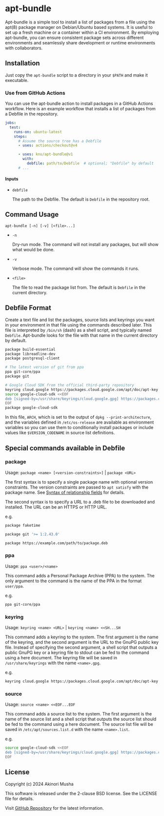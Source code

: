 # apt-bundle

Apt-bundle is a simple tool to install a list of packages from a file using the apt(8) package manager on Debian/Ubuntu based systems.  It is useful to set up a fresh machine or a container within a CI environment.  By employing apt-bundle, you can ensure consistent package sets across different environments and seamlessly share development or runtime environments with collaborators.

## Installation

Just copy the `apt-bundle` script to a directory in your `$PATH` and make it executable.

### Use from GitHub Actions

You can use the apt-bundle action to install packages in a GitHub Actions workflow.  Here is an example workflow that installs a list of packages from a Debfile in the repository.

```yaml
jobs:
  test:
    runs-on: ubuntu-latest
    steps:
      # Assume the source tree has a Debfile
      - uses: actions/checkout@v4

      - uses: knu/apt-bundle@v1
        with:
          debfile: path/to/Debfile  # optional; "Debfile" by default
      # ...
```

#### Inputs

- `debfile`

    The path to the Debfile.  The default is `Debfile` in the repository root.

## Command Usage

`apt-bundle [-n] [-v] [<file>...]`

- `-n`

    Dry-run mode.  The command will not install any packages, but will show what would be done.

- `-v`

    Verbose mode.  The command will show the commands it runs.

- `<file>`

    The file to read the package list from.  The default is `Debfile` in the current directory.

## Debfile Format

Create a text file and list the packages, source lists and keyrings you want in your environment  in that file using the commands described later.  This file is interpreted by `/bin/sh` (dash) as a shell script, and typically named `Debfile`.  Apt-bundle looks for the file with that name in the current directory by default.

```sh
package build-essential
package libreadline-dev
package postgresql-client

# The latest version of git from ppa
ppa git-core/ppa
package git

# Google Cloud SDK from the official third-party repository
keyring cloud.google https://packages.cloud.google.com/apt/doc/apt-key.gpg
source google-cloud-sdk <<EOF
deb [signed-by=/usr/share/keyrings/cloud.google.gpg] https://packages.cloud.google.com/apt cloud-sdk main
EOF
package google-cloud-sdk
```

In this file, `ARCH`, which is set to the output of `dpkg --print-architecture`, and the variables defined in `/etc/os-release` are available as environment variables so you can use them to conditionally install packages or include values like `$VERSION_CODENAME` in source list definitions.

## Special commands available in Debfile

### package

Usage: `package <name> [<version-constraints>]` | `package <URL>`

The first syntax is to specify a single package name with optional version constraints.  The version constraints are passed to `apt satisfy` with the package name.  See [Syntax of relationship fields](https://www.debian.org/doc/debian-policy/ch-relationships.html#syntax-of-relationship-fields) for details.

The second syntax is to specify a URL to a .deb file to be downloaded and installed.  The URL can be an HTTPS or HTTP URL.

e.g.
```sh
package faketime

package git '>= 1:2.43.0'

package https://example.com/path/to/package.deb
```

### ppa

Usage: `ppa <user>/<name>`

This command adds a Personal Package Archive (PPA) to the system.  The only argument to the command is the name of the PPA in the format `user/ppa`.

e.g.
```sh
ppa git-core/ppa
```

### keyring

Usage: `keyring <name> <URL>` | `keyring <name> <<SH...SH`

This command adds a keyring to the system.  The first argument is the name of the keyring, and the second argument is the URL to the GnuPG public key file.  Instead of specifying the second argument, a shell script that outputs a public GnuPG key or a keyring file to stdout can be fed to the command using a here document.  The keyring file will be saved in `/usr/share/keyrings` with the name `<name>.gpg`.

e.g.
```sh
keyring cloud.google https://packages.cloud.google.com/apt/doc/apt-key.gpg
```

### source

Usage: `source <name> <<EOF...EOF`

This command adds a source list to the system.  The first argument is the name of the source list and a shell script that outputs the source list should be fed to the command using a here document.  The source list file will be saved in `/etc/apt/sources.list.d` with the name `<name>.list`.

e.g.
```sh
source google-cloud-sdk <<EOF
deb [signed-by=/usr/share/keyrings/cloud.google.gpg] https://packages.cloud.google.com/apt cloud-sdk main
EOF
```

## License

Copyright (c) 2024 Akinori Musha

This software is released under the 2-clause BSD license.  See the LICENSE file for details.

Visit [GitHub Repository](https://github.com/knu/apt-bundle) for the latest information.
